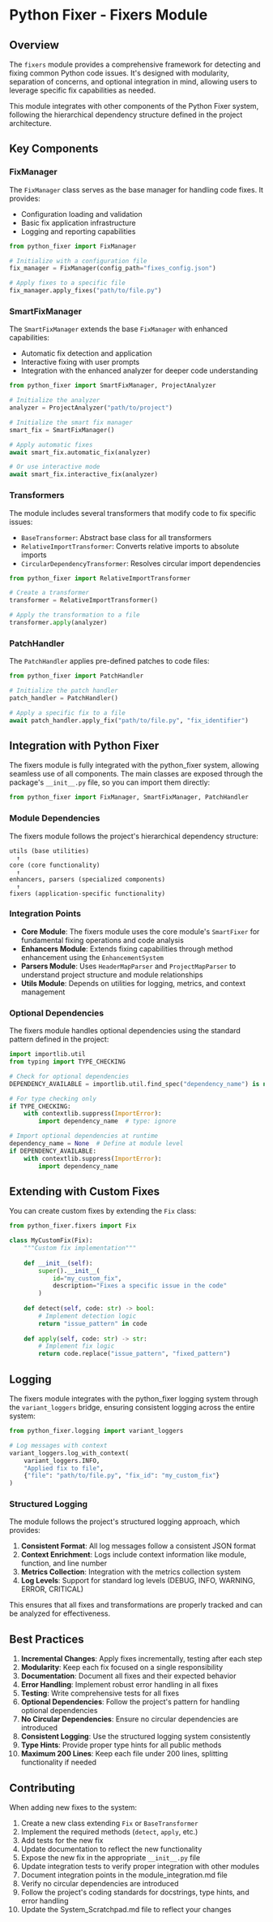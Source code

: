 # Python Fixer - Fixers Module

## Overview

The `fixers` module provides a comprehensive framework for detecting and fixing common Python code issues. It's designed with modularity, separation of concerns, and optional integration in mind, allowing users to leverage specific fix capabilities as needed.

This module integrates with other components of the Python Fixer system, following the hierarchical dependency structure defined in the project architecture.

## Key Components

### FixManager

The `FixManager` class serves as the base manager for handling code fixes. It provides:

- Configuration loading and validation
- Basic fix application infrastructure
- Logging and reporting capabilities

```python
from python_fixer import FixManager

# Initialize with a configuration file
fix_manager = FixManager(config_path="fixes_config.json")

# Apply fixes to a specific file
fix_manager.apply_fixes("path/to/file.py")
```

### SmartFixManager

The `SmartFixManager` extends the base `FixManager` with enhanced capabilities:

- Automatic fix detection and application
- Interactive fixing with user prompts
- Integration with the enhanced analyzer for deeper code understanding

```python
from python_fixer import SmartFixManager, ProjectAnalyzer

# Initialize the analyzer
analyzer = ProjectAnalyzer("path/to/project")

# Initialize the smart fix manager
smart_fix = SmartFixManager()

# Apply automatic fixes
await smart_fix.automatic_fix(analyzer)

# Or use interactive mode
await smart_fix.interactive_fix(analyzer)
```

### Transformers

The module includes several transformers that modify code to fix specific issues:

- `BaseTransformer`: Abstract base class for all transformers
- `RelativeImportTransformer`: Converts relative imports to absolute imports
- `CircularDependencyTransformer`: Resolves circular import dependencies

```python
from python_fixer import RelativeImportTransformer

# Create a transformer
transformer = RelativeImportTransformer()

# Apply the transformation to a file
transformer.apply(analyzer)
```

### PatchHandler

The `PatchHandler` applies pre-defined patches to code files:

```python
from python_fixer import PatchHandler

# Initialize the patch handler
patch_handler = PatchHandler()

# Apply a specific fix to a file
await patch_handler.apply_fix("path/to/file.py", "fix_identifier")
```

## Integration with Python Fixer

The fixers module is fully integrated with the python_fixer system, allowing seamless use of all components. The main classes are exposed through the package's `__init__.py` file, so you can import them directly:

```python
from python_fixer import FixManager, SmartFixManager, PatchHandler
```

### Module Dependencies

The fixers module follows the project's hierarchical dependency structure:

```
utils (base utilities)
  ↑
core (core functionality)
  ↑
enhancers, parsers (specialized components)
  ↑
fixers (application-specific functionality)
```

### Integration Points

- **Core Module**: The fixers module uses the core module's `SmartFixer` for fundamental fixing operations and code analysis
- **Enhancers Module**: Extends fixing capabilities through method enhancement using the `EnhancementSystem`
- **Parsers Module**: Uses `HeaderMapParser` and `ProjectMapParser` to understand project structure and module relationships
- **Utils Module**: Depends on utilities for logging, metrics, and context management

### Optional Dependencies

The fixers module handles optional dependencies using the standard pattern defined in the project:

```python
import importlib.util
from typing import TYPE_CHECKING

# Check for optional dependencies
DEPENDENCY_AVAILABLE = importlib.util.find_spec("dependency_name") is not None

# For type checking only
if TYPE_CHECKING:
    with contextlib.suppress(ImportError):
        import dependency_name  # type: ignore

# Import optional dependencies at runtime
dependency_name = None  # Define at module level
if DEPENDENCY_AVAILABLE:
    with contextlib.suppress(ImportError):
        import dependency_name
```

## Extending with Custom Fixes

You can create custom fixes by extending the `Fix` class:

```python
from python_fixer.fixers import Fix

class MyCustomFix(Fix):
    """Custom fix implementation"""
    
    def __init__(self):
        super().__init__(
            id="my_custom_fix",
            description="Fixes a specific issue in the code"
        )
    
    def detect(self, code: str) -> bool:
        # Implement detection logic
        return "issue_pattern" in code
    
    def apply(self, code: str) -> str:
        # Implement fix logic
        return code.replace("issue_pattern", "fixed_pattern")
```

## Logging

The fixers module integrates with the python_fixer logging system through the `variant_loggers` bridge, ensuring consistent logging across the entire system:

```python
from python_fixer.logging import variant_loggers

# Log messages with context
variant_loggers.log_with_context(
    variant_loggers.INFO,
    "Applied fix to file",
    {"file": "path/to/file.py", "fix_id": "my_custom_fix"}
)
```

### Structured Logging

The module follows the project's structured logging approach, which provides:

1. **Consistent Format**: All log messages follow a consistent JSON format
2. **Context Enrichment**: Logs include context information like module, function, and line number
3. **Metrics Collection**: Integration with the metrics collection system
4. **Log Levels**: Support for standard log levels (DEBUG, INFO, WARNING, ERROR, CRITICAL)

This ensures that all fixes and transformations are properly tracked and can be analyzed for effectiveness.

## Best Practices

1. **Incremental Changes**: Apply fixes incrementally, testing after each step
2. **Modularity**: Keep each fix focused on a single responsibility
3. **Documentation**: Document all fixes and their expected behavior
4. **Error Handling**: Implement robust error handling in all fixes
5. **Testing**: Write comprehensive tests for all fixes
6. **Optional Dependencies**: Follow the project's pattern for handling optional dependencies
7. **No Circular Dependencies**: Ensure no circular dependencies are introduced
8. **Consistent Logging**: Use the structured logging system consistently
9. **Type Hints**: Provide proper type hints for all public methods
10. **Maximum 200 Lines**: Keep each file under 200 lines, splitting functionality if needed

## Contributing

When adding new fixes to the system:

1. Create a new class extending `Fix` or `BaseTransformer`
2. Implement the required methods (`detect`, `apply`, etc.)
3. Add tests for the new fix
4. Update documentation to reflect the new functionality
5. Expose the new fix in the appropriate `__init__.py` file
6. Update integration tests to verify proper integration with other modules
7. Document integration points in the module_integration.md file
8. Verify no circular dependencies are introduced
9. Follow the project's coding standards for docstrings, type hints, and error handling
10. Update the System_Scratchpad.md file to reflect your changes
